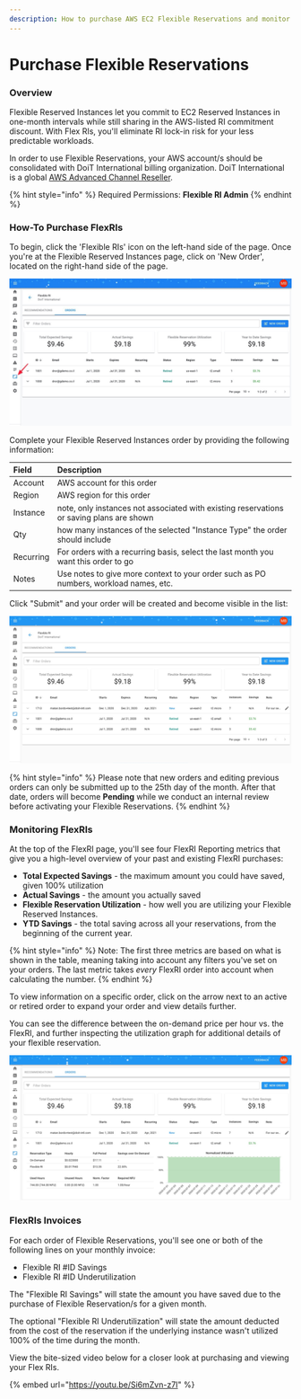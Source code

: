 ```yaml
---
description: How to purchase AWS EC2 Flexible Reservations and monitor their utilization
---
```


# Purchase Flexible Reservations

### Overview

Flexible Reserved Instances let you commit to EC2 Reserved Instances in one-month intervals while still sharing in the AWS-listed RI commitment discount. With Flex RIs, you'll eliminate RI lock-in risk for your less predictable workloads.

In order to use Flexible Reservations, your AWS account/s should be consolidated with DoiT International billing organization. DoiT International is a global [AWS Advanced Channel Reseller](https://partners.amazonaws.com/partners/001E000001HPlIAIA1/).

{% hint style="info" %}
Required Permissions: **Flexible RI Admin**
{% endhint %}

### How-To Purchase FlexRIs

To begin, click the 'Flexible RIs' icon on the left-hand side of the page. Once you're at the Flexible Reserved Instances page, click on 'New Order', located on the right-hand side of the page.

![](../.gitbook/assets/cleanshot-2020-11-26-at-10.42.36.jpg)

Complete your Flexible Reserved Instances order by providing the following information: 

| Field | Description |
| :--- | :--- |
| Account | AWS account for this order |
| Region | AWS region for this order |
| Instance | note, only instances not associated with existing reservations or saving plans are shown |
| Qty | how many instances of the selected "Instance Type" the order should include |
| Recurring | For orders with a recurring basis, select the last month you want this order to go  |
| Notes | Use notes to give more context to your order such as PO numbers, workload names, etc. |

Click "Submit" and your order will be created and become visible in the list:

![](../.gitbook/assets/flexriordersuccess.jpg)

{% hint style="info" %}
Please note that new orders and editing previous orders can only be submitted up to the 25th day of the month. After that date, orders will become **Pending** while we conduct an internal review before activating your Flexible Reservations.
{% endhint %}

### Monitoring FlexRIs

At the top of the FlexRI page, you'll see four FlexRI Reporting metrics that give you a high-level overview of your past and existing FlexRI purchases:

* **Total Expected Savings** - the maximum amount you could have saved, given 100% utilization
* **Actual Savings** - the amount you actually saved
* **Flexible Reservation Utilization** - how well you are utilizing your Flexible Reserved Instances.
* **YTD Savings** - the total saving across all your reservations, from the beginning of the current year.

{% hint style="info" %}
Note: The first three metrics are based on what is shown in the table, meaning taking into account any filters you've set on your orders. The last metric takes _every_ FlexRI order into account when calculating the number.
{% endhint %}

To view information on a specific order, click on the arrow next to an active or retired order to expand your order and view details further. 

You can see the difference between the on-demand price per hour vs. the FlexRI, and further inspecting the utilization graph for additional details of your flexible reservation.

![](../.gitbook/assets/viewflexriorder.jpg)

### FlexRIs Invoices

For each order of Flexible Reservations, you'll see one or both of the following lines on your monthly invoice:

* Flexible RI \#ID Savings
* Flexible RI \#ID Underutilization

The "Flexible RI Savings" will state the amount you have saved due to the purchase of Flexible Reservation/s for a given month.

The optional "Flexible RI Underutilization" will state the amount deducted from the cost of the reservation if the underlying instance wasn't utilized 100% of the time during the month.

View the bite-sized video below for a closer look at purchasing and viewing your Flex RIs.

{% embed url="https://youtu.be/Si6mZvn-z7I" %}



